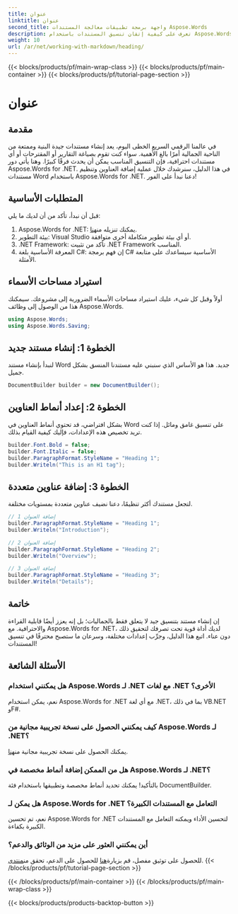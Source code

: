 ```yaml
---
title: عنوان
linktitle: عنوان
second_title: واجهة برمجة تطبيقات معالجة المستندات Aspose.Words
description: تعرف على كيفية إتقان تنسيق المستندات باستخدام Aspose.Words for .NET. يوفر هذا الدليل برنامجًا تعليميًا حول إضافة العناوين وتخصيص مستندات Word.
weight: 10
url: /ar/net/working-with-markdown/heading/
---
```


{{< blocks/products/pf/main-wrap-class >}}
{{< blocks/products/pf/main-container >}}
{{< blocks/products/pf/tutorial-page-section >}}

# عنوان

## مقدمة

في عالمنا الرقمي السريع الخطى اليوم، يعد إنشاء مستندات جيدة البنية وممتعة من الناحية الجمالية أمرًا بالغ الأهمية. سواء كنت تقوم بصياغة التقارير أو المقترحات أو أي مستندات احترافية، فإن التنسيق المناسب يمكن أن يحدث فرقًا كبيرًا. وهنا يأتي دور Aspose.Words for .NET. في هذا الدليل، سنرشدك خلال عملية إضافة العناوين وتنظيم مستندات Word باستخدام Aspose.Words for .NET. دعنا نبدأ على الفور!

## المتطلبات الأساسية

قبل أن نبدأ، تأكد من أن لديك ما يلي:

1.  Aspose.Words for .NET: يمكنك تنزيله من[هنا](https://releases.aspose.com/words/net/).
2. بيئة التطوير: Visual Studio أو أي بيئة تطوير متكاملة أخرى متوافقة.
3. .NET Framework: تأكد من تثبيت .NET Framework المناسب.
4. المعرفة الأساسية بلغة C#: إن فهم برمجة C# الأساسية سيساعدك على متابعة الأمثلة.

## استيراد مساحات الأسماء

أولاً وقبل كل شيء، عليك استيراد مساحات الأسماء الضرورية إلى مشروعك. سيمكنك هذا من الوصول إلى وظائف Aspose.Words.

```csharp
using Aspose.Words;
using Aspose.Words.Saving;
```

## الخطوة 1: إنشاء مستند جديد

لنبدأ بإنشاء مستند Word جديد. هذا هو الأساس الذي سنبني عليه مستندنا المنسق بشكل جميل.

```csharp
DocumentBuilder builder = new DocumentBuilder();
```

## الخطوة 2: إعداد أنماط العناوين

بشكل افتراضي، قد تحتوي أنماط العناوين في Word على تنسيق غامق ومائل. إذا كنت تريد تخصيص هذه الإعدادات، فإليك كيفية القيام بذلك.

```csharp
builder.Font.Bold = false;
builder.Font.Italic = false;
builder.ParagraphFormat.StyleName = "Heading 1";
builder.Writeln("This is an H1 tag");
```

## الخطوة 3: إضافة عناوين متعددة

لتجعل مستندك أكثر تنظيمًا، دعنا نضيف عناوين متعددة بمستويات مختلفة.

```csharp
// إضافة العنوان 1
builder.ParagraphFormat.StyleName = "Heading 1";
builder.Writeln("Introduction");

// إضافة العنوان 2
builder.ParagraphFormat.StyleName = "Heading 2";
builder.Writeln("Overview");

// إضافة العنوان 3
builder.ParagraphFormat.StyleName = "Heading 3";
builder.Writeln("Details");
```

## خاتمة

إن إنشاء مستند بتنسيق جيد لا يتعلق فقط بالجماليات؛ بل إنه يعزز أيضًا قابلية القراءة والاحترافية. مع Aspose.Words for .NET، لديك أداة قوية تحت تصرفك لتحقيق ذلك دون عناء. اتبع هذا الدليل، وجرِّب إعدادات مختلفة، وسرعان ما ستصبح محترفًا في تنسيق المستندات!

## الأسئلة الشائعة

### هل يمكنني استخدام Aspose.Words لـ .NET مع لغات .NET الأخرى؟

نعم، يمكن استخدام Aspose.Words for .NET مع أي لغة .NET، بما في ذلك VB.NET وF#.

### كيف يمكنني الحصول على نسخة تجريبية مجانية من Aspose.Words لـ .NET؟

 يمكنك الحصول على نسخة تجريبية مجانية من[هنا](https://releases.aspose.com/).

### هل من الممكن إضافة أنماط مخصصة في Aspose.Words لـ .NET؟

بالتأكيد! يمكنك تحديد أنماط مخصصة وتطبيقها باستخدام فئة DocumentBuilder.

### هل يمكن لـ Aspose.Words for .NET التعامل مع المستندات الكبيرة؟

نعم، تم تحسين Aspose.Words for .NET لتحسين الأداء ويمكنه التعامل مع المستندات الكبيرة بكفاءة.

### أين يمكنني العثور على مزيد من الوثائق والدعم؟

 للحصول على توثيق مفصل، قم بزيارة[هنا](https://reference.aspose.com/words/net/) للحصول على الدعم، تحقق من[منتدى](https://forum.aspose.com/c/words/8).
{{< /blocks/products/pf/tutorial-page-section >}}

{{< /blocks/products/pf/main-container >}}
{{< /blocks/products/pf/main-wrap-class >}}

{{< blocks/products/products-backtop-button >}}
